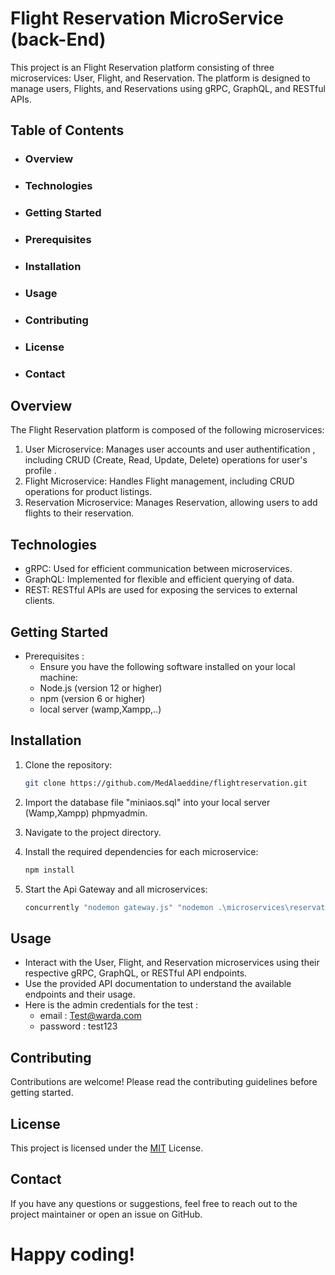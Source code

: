 # Flight Reservation MicroService (back-End)

This project is an Flight Reservation platform consisting of three microservices: User, Flight, and Reservation. The platform is designed to manage users, Flights, and Reservations using gRPC, GraphQL, and RESTful APIs.

## Table of Contents

- ### Overview
- ### Technologies
- ### Getting Started
- ### Prerequisites
- ### Installation
- ### Usage
- ### Contributing
- ### License
- ### Contact

## Overview

The Flight Reservation platform is composed of the following microservices:

1. User Microservice: Manages user accounts and user authentification , including CRUD (Create, Read, Update, Delete) operations for user's profile .
2. Flight Microservice: Handles Flight management, including CRUD operations for product listings.
3. Reservation Microservice: Manages Reservation, allowing users to add flights to their reservation.

## Technologies

- gRPC: Used for efficient communication between microservices.
- GraphQL: Implemented for flexible and efficient querying of data.
- REST: RESTful APIs are used for exposing the services to external clients.

## Getting Started

- Prerequisites :
  - Ensure you have the following software installed on your local machine:
  - Node.js (version 12 or higher)
  - npm (version 6 or higher)
  - local server (wamp,Xampp,..)

## Installation

1.  Clone the repository:

    ```bash
    git clone https://github.com/MedAlaeddine/flightreservation.git
    ```

2.  Import the database file "miniaos.sql" into your local server (Wamp,Xampp) phpmyadmin.
3.  Navigate to the project directory.
4.  Install the required dependencies for each microservice:
    ```bash
    npm install
    ```
5.  Start the Api Gateway and all microservices:

    ```bash
    concurrently "nodemon gateway.js" "nodemon .\microservices\reservationMicroService.js" "nodemon .\microservices\flightMicroService.js" "nodemon .\microservices\userMicroService.js"
    ```

## Usage

- Interact with the User, Flight, and Reservation microservices using their respective gRPC, GraphQL, or RESTful API endpoints.
- Use the provided API documentation to understand the available endpoints and their usage.
- Here is the admin credentials for the test :
  - email : Test@warda.com
  - password : test123

## Contributing

Contributions are welcome! Please read the contributing guidelines before getting started.

## License

This project is licensed under the [MIT](https://choosealicense.com/licenses/mit/) License.

## Contact

If you have any questions or suggestions, feel free to reach out to the project maintainer or open an issue on GitHub.

# Happy coding!
